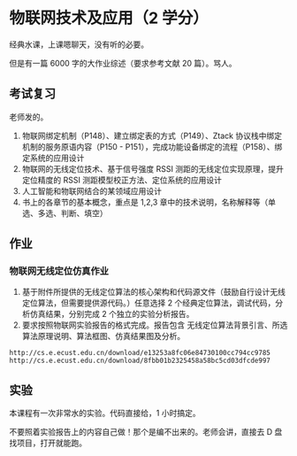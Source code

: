 # 物联网技术及应用（2 学分）

经典水课，上课嗯聊天，没有听的必要。

但是有一篇 6000 字的大作业综述（要求参考文献 20 篇）。骂人。

## 考试复习

老师发的。

1. 物联网绑定机制（P148）、建立绑定表的方式（P149）、Ztack 协议栈中绑定机制的服务原语内容（P150 - P151），完成功能设备绑定的流程（P158）、绑定系统的应用设计
2. 物联网的无线定位技术、基于信号强度 RSSI 测距的无线定位实现原理，提升定位精度的 RSSI 测距模型校正方法、定位系统的应用设计
3. 人工智能和物联网结合的某领域应用设计
4. 书上的各章节的基本概念，重点是 1,2,3 章中的技术说明，名称解释等（单选、多选、判断、填空）

## 作业

### 物联网无线定位仿真作业

1. 基于附件所提供的无线定位算法的核心架构和代码源文件（鼓励自行设计无线定位算法，但需要提供源代码。）任意选择 2 个经典定位算法，调试代码，分析仿真结果，分别完成 2 个独立的实验分析报告。
2. 要求按照物联网实验报告的格式完成。报告包含 无线定位算法背景引言、所选算法原理说明、算法框图、仿真结果图及分析。

```
http://cs.e.ecust.edu.cn/download/e13253a8fc06e84730100cc794cc9785
http://cs.e.ecust.edu.cn/download/8fbb01b2325458a58bc5cd03dfcde997
```

## 实验

本课程有一次非常水的实验。代码直接给，1 小时搞定。

不要照着实验报告上的内容自己做！那个是编不出来的。老师会讲，直接去 D 盘找项目，打开就能跑。
